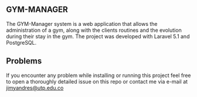 ## GYM-MANAGER

The GYM-Manager system is a web application that allows the administration of a gym, along with the clients routines and the evolution during their stay in the gym. The project was developed with Laravel 5.1 and PostgreSQL.

## Problems

If you encounter any problem while installing or running this project feel free to open a thoroughly detailed issue on this repo or contact me via e-mail at jimyandres@utp.edu.co
